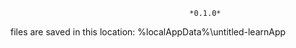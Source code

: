                                             *0.1.0*

files are saved in this location: 
%localAppData%\untitled-learnApp